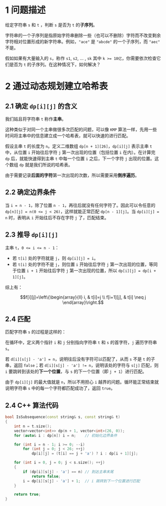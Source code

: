 # 1 问题描述

给定字符串 `s` 和 `t` ，判断 `s` 是否为 `t` 的**子序列**。

字符串的一个子序列是指原始字符串删除一些（也可以不删除）字符而不改变剩余字符相对位置形成的新字符串。例如，`"ace"` 是 `"abcde"` 的一个子序列，而 `"aec"` 不是。

假如如果有大量输入的 `s`，称作 `s1`, `s2`, ... , `sk` 其中 `k >= 10亿`，你需要依次检查它们是否为 `t` 的子序列。在这种情况下，如何解决？

# 2 通过动态规划建立哈希表

## 2.1 确定 `dp[i][j]` 的含义

我们姑且将字符串 `t` 称作**主串**。

这种类似于对同一个主串做很多次匹配的问题，可以像 `KMP` 算法一样，先用一些时间将主串中的信息建立成一个哈希表，就可以快速的进行匹配。

假设主串 `t` 的长度为 `n`。定义二维数组 `dp[n + 1][26]`，`dp[i][j]` 表示主串 `t` 中，从位置 `i` 开始往后字符 `j` 第一次出现的位置（包括位置 `i` 在内）。在计算完 `dp` 后，就能快速得到主串 `t` 中每一个位置 `i` 之后，下一个字符 `j` 出现的位置。这个数组 `dp` 就是我们所说的哈希表。

由于需要记录**后面的字符**第一次出现的次数，所以需要采用**倒序遍历**。

## 2.2 确定边界条件

当 `i = n - 1`，除了位置 `n - 1`，再往后就没有任何字符了。因此可以令任意的 `dp[n][j] = n(0 <= j < 26)`，这样就能正常匹配 `dp[n - 1][j]`。当 `dp[i][j] = n` 时，表明从 `i` 开始往后不存在字符 `j` 了，匹配结束。

## 2.3 推导 `dp[i][j]`

主串 `t`，`0 <= i <= n - 1`：
- 若 `t[i]` 处的字符就是 `j`，则 `dp[i][j] = i`。
- 若 `t[i]` 处的字符不是 `j`，则位置 `i` 开始往后字符 `j` 第一次出现的位置，等同于位置 `i + 1` 开始往后字符 `j` 第一次出现的位置，所以 `dp[i][j] = dp[i + 1][j]`。

综上有：

$$f[i][j]=\left\{\begin{array}{ll}
i, & t[i]=j \\
f[i+1][j], & t[i] \neq j
\end{array}\right.$$

## 2.4 匹配

匹配字符串 `s` 的过程是这样的：

在循环中，定义两个指针 `i` 和 `j` 分别指向字符串 `t` 和 `s` 的首字符，`j` 遍历字符串 `s`。

若 `d[i][s[j] - 'a'] = n`，说明往后没有字符可以匹配了，从而 `s` 不是 `t` 的子串，返回 `false`；若 `d[i][s[j] - 'a'] != n`，说明该处的字符与 `s[j]` 匹配，则 `i` 要跳转到该处的**下一个位置**，与 `s` 的下一个位置（即 `j + 1`）进行匹配。

由于 `dp[i][j]` 的最大值就是 `n`，所以不用担心 `i` 越界的问题。循环能正常结束就说明字符串 `s` 中的每一个字符都匹配成功了，返回 `true`。

## 2.4 C++ 算法代码

```cpp
bool IsSubsequence(const string& s, const string& t)
{
    int n = t.size();
    vector<vector<int>> dp(n + 1, vector<int>(26, 0));
    for (auto& i : dp[n]) i = n;    // 初始化边界条件

    for (int i = n - 1; i >= 0; --i)
        for (int j = 0; j < 26; ++j)
            dp[i][j] = (t[i] == j + 'a') ? i : dp[i + 1][j];

    for (int i = 0, j = 0; j < s.size(); ++j)
    {
        if (dp[i][s[j] - 'a'] == n) // 到达主串末尾
            return false;
        i = dp[i][s[j] - 'a'] + 1;  // i 跳转到下一个位置进行匹配
    }

    return true;
}
```
